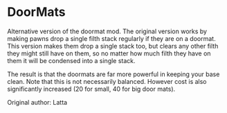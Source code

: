 # DoorMats
Alternative version of the doormat mod. The original version works by making pawns drop a single filth stack regularly if they are on a doormat. This version makes them drop a single stack too, but clears any other filth they might still have on them, so no matter how much filth they have on them it will be condensed into a single stack.

The result is that the doormats are far more powerful in keeping your base clean. Note that this is not necessarily balanced. However cost is also significantly increased (20 for small, 40 for big door mats).
	
Original author: Latta
